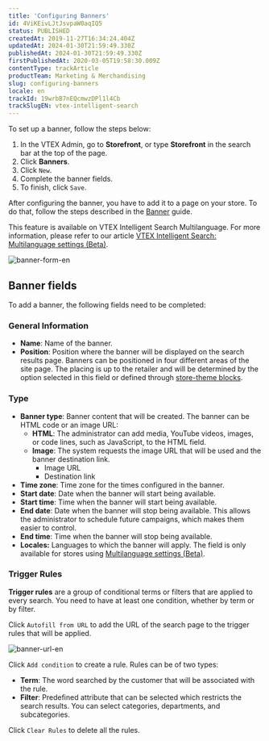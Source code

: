 ```yaml
---
title: 'Configuring Banners'
id: 4ViKEivLJtJsvpaW0aqIQ5
status: PUBLISHED
createdAt: 2019-11-27T16:34:24.404Z
updatedAt: 2024-01-30T21:59:49.330Z
publishedAt: 2024-01-30T21:59:49.330Z
firstPublishedAt: 2020-03-05T19:58:30.009Z
contentType: trackArticle
productTeam: Marketing & Merchandising
slug: configuring-banners
locale: en
trackId: 19wrbB7nEQcmwzDPl1l4Cb
trackSlugEN: vtex-intelligent-search
---
```


To set up a banner, follow the steps below:

1. In the VTEX Admin, go to **Storefront**, or type **Storefront** in the search bar at the top of the page.
2. Click **Banners**.
3. Click <i class="fas fa-plus"></i> `New`.
4. Complete the banner fields.
5. To finish, click `Save`.

After configuring the banner, you have to add it to a page on your store. To do that, follow the steps described in the [Banner](https://developers.vtex.com/vtex-developer-docs/docs/vtex-search-banner) guide.

<div class="alert alert-info">
<p> This feature is available on VTEX Intelligent Search Multilanguage. For more information, please refer to our article <a href="https://help.vtex.com/en/tutorial/vtex-intelligent-search-multilanguage-settings-beta--2WahlTESLXIJ9XBdQMdTYO#banners">VTEX Intelligent Search: Multilanguage settings (Beta)</a>.</p>
</div>

![banner-form-en](https://images.ctfassets.net/alneenqid6w5/4eY6elSTbPcVvjQHuxOhdu/306bbd26bcadab589aeabe91903b0bcc/image.png)

## Banner fields

To add a banner, the following fields need to be completed:

### General Information

* **Name**: Name of the banner.
* **Position**: Position where the banner will be displayed on the search results page. Banners can be positioned in four different areas of the site page. The placing is up to the retailer and will be determined by the option selected in this field or defined through [store-theme blocks](https://developers.vtex.com/vtex-developer-docs/docs/vtex-search-banner#props).

### Type

* **Banner type**: Banner content that will be created. The banner can be  HTML code or an image URL:
    * **HTML**: The administrator can add media, YouTube videos, images, or code lines, such as JavaScript, to the HTML field.
    * **Image**: The system requests the image URL that will be used and the banner destination link.
        * Image URL
        * Destination link
* **Time zone**: Time zone for the times configured in the banner.
* **Start date**: Date when the banner will start being available.
* **Start time**: Time when the banner will start being available.
* **End date**: Date when the banner will stop being available. This allows the administrator to schedule future campaigns, which makes them easier to control.
* **End time**: Time when the banner will stop being available.
* **Locales:** Languages to which the banner will apply. The field is only available for stores using [Multilanguage settings (Beta)](https://help.vtex.com/en/tutorial/vtex-intelligent-search-configuracoes-multi-idioma-beta--2WahlTESLXIJ9XBdQMdTYO).

### Trigger Rules

**Trigger rules** are a group of conditional terms or filters that are applied to every search. You need to have at least one condition, whether by term or by filter.

Click <i class="fas-solid fa-link"></i> `Autofill from URL` to add the URL of the search page to the trigger rules that will be applied.

![banner-url-en](https://images.ctfassets.net/alneenqid6w5/2ldGnmahkPao4EbISls3gu/326bfe62f7a49e6f1bd34c7cbe5f6b6a/image.png)

Click <i class="fas fa-plus"></i> `Add condition` to create a rule. Rules can be of two types:

* **Term**: The word searched by the customer that will be associated with the rule.
* **Filter**: Predefined attribute that can be selected which restricts the search results. You can select categories, departments, and subcategories.

Click `Clear Rules` to delete all the rules.

